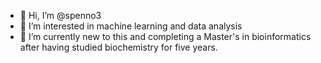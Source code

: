 - 👋 Hi, I’m @spenno3
- 👀 I’m interested in machine learning and data analysis
- 🌱 I’m currently new to this and completing a Master's in bioinformatics after having studied biochemistry for five years.

<!---
spenno3/spenno3 is a ✨ special ✨ repository because its `README.md` (this file) appears on your GitHub profile.
You can click the Preview link to take a look at your changes.
--->
